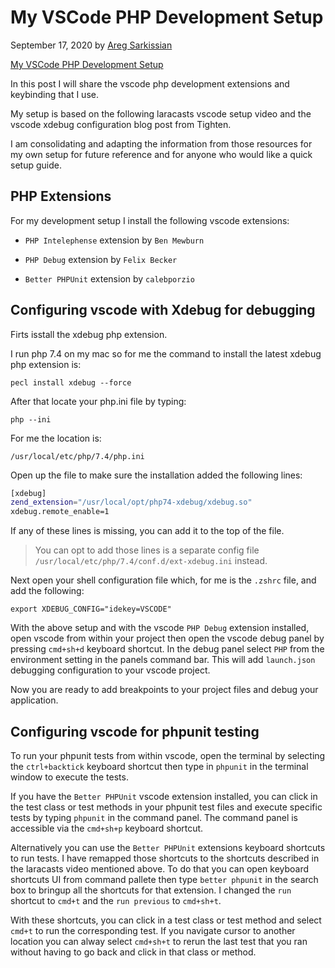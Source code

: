 # My VSCode PHP Development Setup

September 17, 2020 by [Areg Sarkissian](https://aregsar.com/about)

[My VSCode PHP Development Setup](https://aregsar.com/blog/2020/my-vscode-php-development-setup)

In this post I will share the vscode php development extensions and keybinding that I use.

My setup is based on the following laracasts vscode setup video and the vscode xdebug configuration blog post from Tighten.

I am consolidating and adapting the information from those resources for my own setup for future reference and for anyone who would like a quick setup guide.

## PHP Extensions

For my development setup I install the following vscode extensions:

+ `PHP Intelephense` extension by `Ben Mewburn`

+ `PHP Debug` extension by `Felix Becker`

+ `Better PHPUnit` extension by `calebporzio`

## Configuring vscode with Xdebug for debugging

Firts isstall the xdebug php extension.

I run php 7.4 on my mac so for me the command to install the latest xdebug php extension is:

`pecl install xdebug --force`

After that locate your php.ini file by typing:

`php --ini`

For me the location is:

`/usr/local/etc/php/7.4/php.ini`

Open up the file to make sure the installation added the following lines:

```bash
[xdebug]
zend_extension="/usr/local/opt/php74-xdebug/xdebug.so"
xdebug.remote_enable=1
```

If any of these lines is missing, you can add it to the top of the file.

> You can opt to add those lines is a separate config file `/usr/local/etc/php/7.4/conf.d/ext-xdebug.ini` instead.

Next open your shell configuration file which, for me is the `.zshrc` file, and add the following:

`export XDEBUG_CONFIG="idekey=VSCODE"`

With the above setup and with the vscode `PHP Debug` extension installed, open vscode from within your project then open the vscode debug panel by pressing `cmd+sh+d` keyboard shortcut. 
In the debug panel select `PHP` from the environment setting in the panels command bar. 
This will add `launch.json` debugging configuration to your vscode project.

Now you are ready to add breakpoints to your project files and debug your application.

## Configuring vscode for phpunit testing

To run your phpunit tests from within vscode, open the terminal by selecting the `ctrl+backtick` keyboard shortcut then type in `phpunit` in the terminal window to execute the tests.

If you have the `Better PHPUnit` vscode extension installed, you can click in the test class or test methods in your phpunit test files and execute specific tests by typing `phpunit` in the command panel. 
The command panel is accessible via the `cmd+sh+p` keyboard shortcut.

Alternatively you can use the `Better PHPUnit` extensions keyboard shortcuts to run tests.
I have remapped those shortcuts to the shortcuts described in the laracasts video mentioned above.
To do that you can open keyboard shortcuts UI from command pallete then
type `better phpunit` in the search box to bringup all the shortcuts for that extension.
I changed the `run` shortcut to `cmd+t` and the `run previous` to `cmd+sh+t`.

With these shortcuts, you can click in a test class or test method and select `cmd+t` to run the corresponding test.
If you navigate cursor to another location you can alway select `cmd+sh+t` to rerun the last test that you ran without having to go back and click in that class or method.









